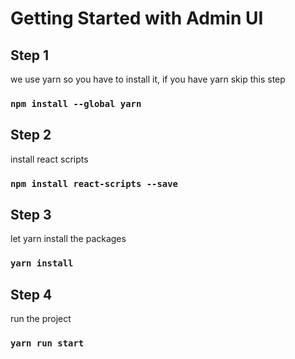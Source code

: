 # Getting Started with Admin UI

## Step 1
we use yarn so you have to install it, if you have yarn skip this step  
### `npm install --global yarn`
## Step 2
install react scripts  
### `npm install react-scripts --save`
## Step 3
let yarn install the packages 
### `yarn install`
## Step 4
run the project 
### `yarn run start`
